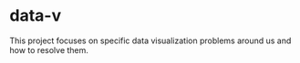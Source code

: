 # data-v
This project focuses on specific data visualization problems around us and how to resolve them.

